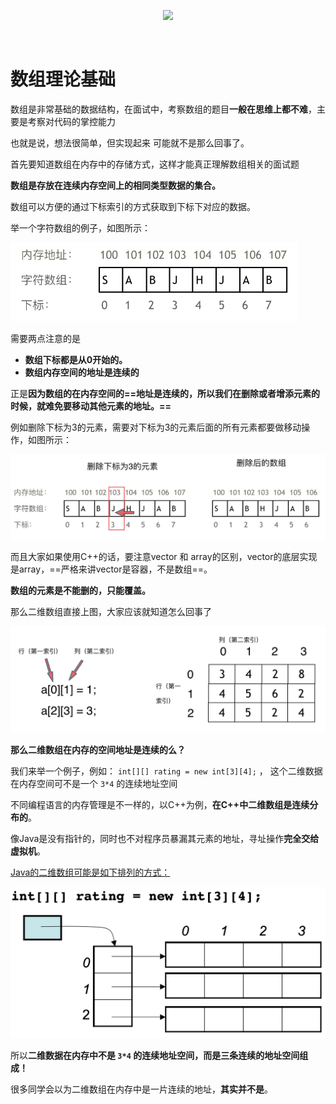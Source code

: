 <p align='center'>
<img src="https://img-blog.csdnimg.cn/20201215214102642.png" width=400 >
</p>
<p align="center">
  <a href="https://github.com/youngyangyang04/leetcode-master"><img src="https://img.shields.io/badge/Github-leetcode--master-lightgrey" alt=""></a>
  <a href="https://img-blog.csdnimg.cn/20201115103410182.png"><img src="https://img.shields.io/badge/刷题-微信群-green" alt=""></a>
  <a href="https://img-blog.csdnimg.cn/20201210231711160.png"><img src="https://img.shields.io/badge/公众号-代码随想录-brightgreen" alt=""></a>
  <a href="https://space.bilibili.com/525438321"><img src="https://img.shields.io/badge/B站-代码随想录-orange" alt=""></a>
  <a href="https://www.zhihu.com/people/sun-xiu-yang-64"><img src="https://img.shields.io/badge/知乎-代码随想录-blue" alt=""></a>
  <a href="https://www.toutiao.com/c/user/60356270818/#mid=1633692776932365"><img src="https://img.shields.io/badge/头条-代码随想录-red" alt=""></a>
</p>

# 数组理论基础

数组是非常基础的数据结构，在面试中，考察数组的题目**一般在思维上都不难**，主要是考察对代码的掌控能力

也就是说，想法很简单，但实现起来 可能就不是那么回事了。

首先要知道数组在内存中的存储方式，这样才能真正理解数组相关的面试题

**数组是存放在连续内存空间上的相同类型数据的集合。**

数组可以方便的通过下标索引的方式获取到下标下对应的数据。

举一个字符数组的例子，如图所示：

<img src="https://raw.githubusercontent.com/DaiDuncan/PicUploader/main/img2/20210401110723.png" alt="算法通关数组" style="zoom:67%;" />


需要两点注意的是

* **数组下标都是从0开始的。**
* **数组内存空间的地址是连续的**

正是**因为数组的在内存空间的==地址是连续的，所以我们在删除或者增添元素的时候，就难免要移动其他元素的地址。==**

例如删除下标为3的元素，需要对下标为3的元素后面的所有元素都要做移动操作，如图所示：

<img src="https://raw.githubusercontent.com/DaiDuncan/PicUploader/main/img2/20210401111240.png" alt="算法通关数组1" style="zoom:80%;" />

而且大家如果使用C++的话，要注意vector 和 array的区别，vector的底层实现是array，==严格来讲vector是容器，不是数组==。

**数组的元素是不能删的，只能覆盖。**

那么二维数组直接上图，大家应该就知道怎么回事了

<img src="https://raw.githubusercontent.com/DaiDuncan/PicUploader/main/img2/20210401111604.png" alt="算法通关数组2" style="zoom: 67%;" />



**那么二维数组在内存的空间地址是连续的么？**

我们来举一个例子，例如： `int[][] rating = new int[3][4];` ， 这个二维数据在内存空间可不是一个 `3*4` 的连续地址空间



不同编程语言的内存管理是不一样的，以C++为例，**在C++中二维数组是连续分布的**。

像Java是没有指针的，同时也不对程序员暴漏其元素的地址，寻址操作**完全交给虚拟机**。

[Java的二维数组可能是如下排列的方式：](https://mp.weixin.qq.com/s?__biz=MzUxNjY5NTYxNA==&mid=2247487465&idx=2&sn=5a5982d778ab169f5f43c3699bfff7ed&scene=21#wechat_redirect)

<img src="https://raw.githubusercontent.com/DaiDuncan/PicUploader/main/img2/20210401111632.png" alt="算法通关数组3" style="zoom: 50%;" />

所以**二维数据在内存中不是 `3*4` 的连续地址空间，而是三条连续的地址空间组成！**

很多同学会以为二维数组在内存中是一片连续的地址，**其实并不是**。


